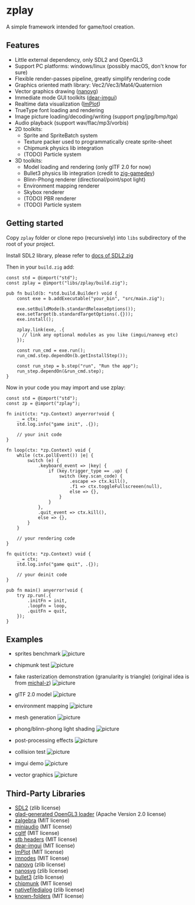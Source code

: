 # zplay
A simple framework intended for game/tool creation.

## Features
* Little external dependency, only SDL2 and OpenGL3
* Support PC platforms: windows/linux (possibly macOS, don't know for sure)
* Flexible render-passes pipeline, greatly simplify rendering code
* Graphics oriented math library: Vec2/Vec3/Mat4/Quaternion
* Vector graphics drawing ([nanovg](https://github.com/memononen/nanovg))
* Immediate mode GUI toolkits ([dear-imgui](https://github.com/ocornut/imgui))
* Realtime data visualization ([ImPlot](https://github.com/epezent/implot))
* TrueType font loading and rendering
* Image picture loading/decoding/writing (support png/jpg/bmp/tga)
* Audio playback (support wav/flac/mp3/vorbis)
* 2D toolkits:
  * Sprite and SpriteBatch system
  * Texture packer used to programmatically create sprite-sheet
  * Chipmunk physics lib integration
  * (TODO) Particle system
* 3D toolkits:
  * Model loading and rendering (only glTF 2.0 for now)
  * Bullet3 physics lib integration (credit to [zig-gamedev](https://github.com/michal-z/zig-gamedev))
  * Blinn-Phong renderer (directional/point/spot light)
  * Environment mapping renderer
  * Skybox renderer
  * (TODO) PBR renderer
  * (TODO) Particle system

## Getting started
Copy `zplay` folder or clone repo (recursively) into `libs` subdirectory of the root of your project.

Install SDL2 library, please refer to [docs of SDL2.zig](https://github.com/MasterQ32/SDL.zig)

Then in your `build.zig` add:

```zig
const std = @import("std");
const zplay = @import("libs/zplay/build.zig");

pub fn build(b: *std.build.Builder) void {
    const exe = b.addExecutable("your_bin", "src/main.zig");

    exe.setBuildMode(b.standardReleaseOptions());
    exe.setTarget(b.standardTargetOptions(.{}));
    exe.install();

    zplay.link(exe, .{
      // link any optional modules as you like (imgui/nanovg etc)
    });

    const run_cmd = exe.run();
    run_cmd.step.dependOn(b.getInstallStep());

    const run_step = b.step("run", "Run the app");
    run_step.dependOn(&run_cmd.step);
}
```

Now in your code you may import and use zplay:

```zig
const std = @import("std");
const zp = @import("zplay");

fn init(ctx: *zp.Context) anyerror!void {
    _ = ctx;
    std.log.info("game init", .{});

    // your init code
}

fn loop(ctx: *zp.Context) void {
    while (ctx.pollEvent()) |e| {
        switch (e) {
            .keyboard_event => |key| {
                if (key.trigger_type == .up) {
                    switch (key.scan_code) {
                        .escape => ctx.kill(),
                        .f1 => ctx.toggleFullscreeen(null),
                        else => {},
                    }
                }
            },
            .quit_event => ctx.kill(),
            else => {},
        }
    }

    // your rendering code
}

fn quit(ctx: *zp.Context) void {
    _ = ctx;
    std.log.info("game quit", .{});

    // your deinit code
}

pub fn main() anyerror!void {
    try zp.run(.{
        .initFn = init,
        .loopFn = loop,
        .quitFn = quit,
    });
}
```

## Examples
* sprites benchmark
![picture](https://github.com/jack-ji/zplay/blob/main/examples/screenshots/sprites_benchmark.png)

* chipmunk test
![picture](https://github.com/jack-ji/zplay/blob/main/examples/screenshots/chipmunk_test.gif)

* fake rasterization demonstration (granularity is triangle) (original idea is from [michal-z](https://github.com/michal-z/zig-gamedev/tree/main/samples/rasterization))
![picture](https://github.com/jack-ji/zplay/blob/main/examples/screenshots/rasterization.png)

* glTF 2.0 model
![picture](https://github.com/jack-ji/zplay/blob/main/examples/screenshots/gltf_demo.png)

* environment mapping
![picture](https://github.com/jack-ji/zplay/blob/main/examples/screenshots/environment_mapping.png)

* mesh generation
![picture](https://github.com/jack-ji/zplay/blob/main/examples/screenshots/mesh_generation.png)

* phong/blinn-phong light shading
![picture](https://github.com/jack-ji/zplay/blob/main/examples/screenshots/phong_lighting.png)

* post-processing effects
![picture](https://github.com/jack-ji/zplay/blob/main/examples/screenshots/post_processing.png)

* collision test
![picture](https://github.com/jack-ji/zplay/blob/main/examples/screenshots/bullet_test.gif)

* imgui demo
![picture](https://github.com/jack-ji/zplay/blob/main/examples/screenshots/imgui_demo.png)

* vector graphics
![picture](https://github.com/jack-ji/zplay/blob/main/examples/screenshots/vector_graphics.png)

## Third-Party Libraries
* [SDL2](https://www.libsdl.org) (zlib license)
* [glad-generated OpenGL3 loader](https://glad.dav1d.de) (Apache Version 2.0 license)
* [zalgebra](https://github.com/kooparse/zalgebra) (MIT license)
* [miniaudio](https://miniaud.io/index.html) (MIT license)
* [cgltf](https://github.com/jkuhlmann/cgltf) (MIT license)
* [stb headers](https://github.com/nothings/stb) (MIT license)
* [dear-imgui](https://github.com/ocornut/imgui) (MIT license)
* [ImPlot](https://github.com/epezent/implot) (MIT license)
* [imnodes](https://github.com/Nelarius/imnodes) (MIT license)
* [nanovg](https://github.com/memononen/nanovg) (zlib license)
* [nanosvg](https://github.com/memononen/nanosvg) (zlib license)
* [bullet3](https://github.com/bulletphysics/bullet3) (zlib license)
* [chipmunk](https://chipmunk-physics.net/) (MIT license)
* [nativefiledialog](https://github.com/mlabbe/nativefiledialog) (zlib license)
* [known-folders](https://github.com/ziglibs/known-folders) (MIT license)

